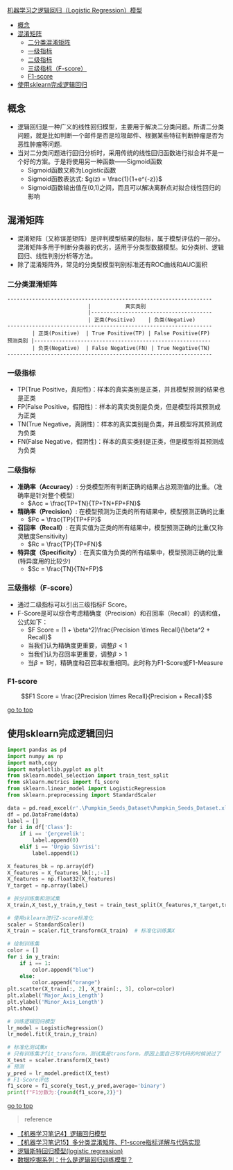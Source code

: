 [机器学习之逻辑回归（Logistic Regression）模型](#top)

- [概念](#概念)
- [混淆矩阵](#混淆矩阵)
  - [二分类混淆矩阵](#二分类混淆矩阵)
  - [一级指标](#一级指标)
  - [二级指标](#二级指标)
  - [三级指标（F-score）](#三级指标f-score)
  - [F1-score](#f1-score)
- [使用sklearn完成逻辑回归](#使用sklearn完成逻辑回归)

## 概念

- 逻辑回归是一种广义的线性回归模型，主要用于解决二分类问题。所谓二分类问题，就是比如判断一个邮件是否是垃圾邮件、根据某些特征判断肿瘤是否为恶性肿瘤等问题.
- 当对二分类问题进行回归分析时，采用传统的线性回归函数进行拟合并不是一个好的方案。于是将使用另一种函数——Sigmoid函数
  - Sigmoid函数又称为Logistic函数
  - Sigmoid函数表达式:  $g(z) = \frac{1}{1+e^{-z}}$
  - Sigmoid函数输出值在(0,1)之间，而且可以解决离群点对拟合线性回归的影响

## 混淆矩阵

- 混淆矩阵（又称误差矩阵）是评判模型结果的指标，属于模型评估的一部分。混淆矩阵多用于判断分类器的优劣，适用于分类型数据模型。如分类树、逻辑回归、线性判别分析等方法。
- 除了混淆矩阵外，常见的分类型模型判别标准还有ROC曲线和AUC面积

### 二分类混淆矩阵

```
------------------------------------------------------------------
                          |           真实类别
                          |---------------------------------------                 
                          | 正类(Positive)    | 负类(Negative)
------------------------------------------------------------------ 
        | 正类(Positive)  | True Positive(TP) | False Positive(FP)
预测类别 |--------------------------------------------------------- 
        | 负类(Negative)  | False Negative(FN) | True Negative(TN)
------------------------------------------------------------------
```

### 一级指标

- TP(True Positive，真阳性)：样本的真实类别是正类，并且模型预测的结果也是正类
- FP(False Positive，假阳性)：样本的真实类别是负类，但是模型将其预测成为正类
- TN(True Negative，真阴性)：样本的真实类别是负类，并且模型将其预测成为负类
- FN(False Negative，假阴性)：样本的真实类别是正类，但是模型将其预测成为负类

### 二级指标

- **准确率（Accuracy）**: 分类模型所有判断正确的结果占总观测值的比重。（准确率是针对整个模型）
  - $Acc = \frac{TP+TN}{TP+TN+FP+FN}$
- **精确率（Precision）**: 在模型预测为正类的所有结果中，模型预测正确的比重
  - $Pc = \frac{TP}{TP+FP}$
- **召回率（Recall）**: 在真实值为正类的所有结果中，模型预测正确的比重(又称灵敏度Sensitivity)
  - $Rc = \frac{TP}{TP+FN}$
- **特异度（Specificity）**: 在真实值为负类的所有结果中，模型预测正确的比重(特异度用的比较少)
  - $Sc = \frac{TN}{TN+FP}$

### 三级指标（F-score）

- 通过二级指标可以引出三级指标F Score。
- F-Score是可以综合考虑精确度（Precision）和召回率（Recall）的调和值，公式如下：
  - $F Score = (1 + \beta^2)\frac{Precision \times Recall}{\beta^2 + Recall}$
  - 当我们认为精确度更重要，调整$\beta< 1$
  - 当我们认为召回率更重要，调整$\beta> 1$
  - 当$\beta = 1$时，精确度和召回率权重相同。此时称为F1-Score或F1-Measure

### F1-score

$$F1 Score = \frac{2Precision \times Recall}{Precision + Recall}$$

[go to top](#top)

## 使用sklearn完成逻辑回归

```python
import pandas as pd
import numpy as np
import math,copy
import matplotlib.pyplot as plt
from sklearn.model_selection import train_test_split
from sklearn.metrics import f1_score
from sklearn.linear_model import LogisticRegression
from sklearn.preprocessing import StandardScaler
 
data = pd.read_excel(r'.\Pumpkin_Seeds_Dataset\Pumpkin_Seeds_Dataset.xlsx', 0)
df = pd.DataFrame(data)
label = []
for i in df['Class']:
    if i == 'Çerçevelik':
        label.append(0)
    elif i == 'Ürgüp Sivrisi':
        label.append(1)
 
X_features_bk = np.array(df)
X_features = X_features_bk[:,:-1]
X_features = np.float32(X_features)
Y_target = np.array(label)
 
# 拆分训练集和测试集
X_train,X_test,y_train,y_test = train_test_split(X_features,Y_target,train_size=0.5,random_state=45)
 
# 使用sklearn进行Z-score标准化
scaler = StandardScaler()
X_train = scaler.fit_transform(X_train)  # 标准化训练集X
 
# 绘制训练集
color = []
for i in y_train:
    if i == 1:
        color.append("blue")
    else:
        color.append("orange")
plt.scatter(X_train[:, 2], X_train[:, 3], color=color)
plt.xlabel('Major_Axis_Length')
plt.ylabel('Minor_Axis_Length')
plt.show()
 
# 训练逻辑回归模型
lr_model = LogisticRegression()
lr_model.fit(X_train,y_train)
 
# 标准化测试集x
# 只有训练集才fit_transform，测试集是transform，原因上面自己写代码的时候说过了
X_test = scaler.transform(X_test)
# 预测
y_pred = lr_model.predict(X_test)
# F1-Score评估
f1_score = f1_score(y_test,y_pred,average='binary')
print(f"F1分数为:{round(f1_score,2)}")
```

[go to top](#top)

> reference
- [【机器学习笔记4】逻辑回归模型](https://blog.csdn.net/qq_52466006/article/details/126113034?spm=1001.2101.3001.6650.1&utm_medium=distribute.pc_relevant.none-task-blog-2%7Edefault%7ECTRLIST%7ERate-1-126113034-blog-122702842.pc_relevant_multi_platform_whitelistv3&depth_1-utm_source=distribute.pc_relevant.none-task-blog-2%7Edefault%7ECTRLIST%7ERate-1-126113034-blog-122702842.pc_relevant_multi_platform_whitelistv3&utm_relevant_index=1)
- [【机器学习笔记15】多分类混淆矩阵、F1-score指标详解与代码实现](https://blog.csdn.net/qq_52466006/article/details/127633149?spm=1001.2014.3001.5501)
- [逻辑斯特回归模型(logistic regression)](http://wjhsh.net/wangbogong-p-3059546.html)
- [数据挖掘系列：什么是逻辑回归训练模型？](https://www.cda.cn/view/15799.html)
